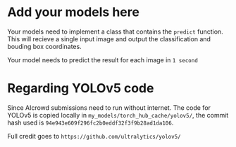 # Add your models here

Your models need to implement a class that contains the `predict` function. This will recieve a single input image and output the classification and bouding box coordinates.

Your model needs to predict the result for each image in `1 second`

# Regarding YOLOv5 code

Since AIcrowd submissions need to run without internet. The code for YOLOv5 is copied locally in `my_models/torch_hub_cache/yolov5/`, the commit hash used is `94e943e609f296fc2b0eddf32f3f9b28ad1da106`.

Full credit goes to `https://github.com/ultralytics/yolov5/`
